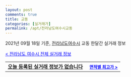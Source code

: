 ```yaml
---
layout: post
comments: true
title: 교동
categories: [실거래가]
permalink: /apt/전라남도여수시교동
---
```


2021년 09월 18일 기준, <a href="/apt/전라남도여수시">전라남도여수시</a> 교동 한달간 실거래 정보

<a style="color: blue;" href="/apt/전라남도여수시">< 전라남도 여수시 전체 실거래 정보</a>
<!---- start ---->
<table>
  <tr>
    <td colspan="4" style="font-weight: bold;"><a href="/apt/전라남도여수시교동{name_without_space}">오늘 등록된 실거래 정보가 없습니다</a> &nbsp;&nbsp;&nbsp; <a style="color: blue; font-size: smaller;" href="/apt/전라남도여수시교동{name_without_space}">면적별 최고가 ></a></td>
  </tr>
    
</table>
<!---- end ---->
    